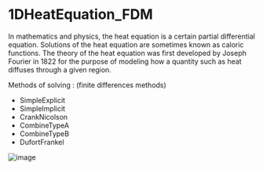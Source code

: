 # 1DHeatEquation_FDM
In mathematics and physics, the heat equation is a certain partial differential equation. Solutions of the heat equation are sometimes known as caloric functions. The theory of the heat equation was first developed by Joseph Fourier in 1822 for the purpose of modeling how a quantity such as heat diffuses through a given region.


Methods of solving : (finite differences methods)
- SimpleExplicit
- SimpleImplicit
- CrankNicolson
- CombineTypeA
- CombineTypeB
- DufortFrankel

![image](https://user-images.githubusercontent.com/77577542/138692240-6a26a7c8-adc6-40c2-8604-11bbfe4002e5.png)
